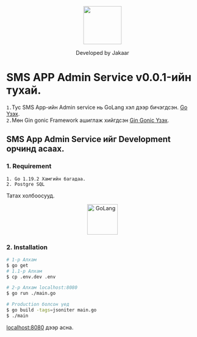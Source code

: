 <p align="center">
    <a href="https://www.facebook.com/Dr.jawhaa/" target="_blank">
        <img src="https://avatars.githubusercontent.com/u/54393995?v=4" width="100">
    </a>
</p>
<p align="center">
    Developed by Jakaar
</p>

# SMS APP Admin Service v0.0.1-ийн тухай.
`1.`Тус SMS App-ийн Admin service нь GoLang хэл дээр бичэгдсэн. [Go Үзэх](https://go.dev/). <br>
`2.`Мөн Gin gonic Framework ашиглаж хийгдсэн [Gin Gonic Үзэх](https://gin-gonic.com/).



## SMS App Admin Service ийг Development орчинд асаах.
### 1.  Requirement

    1. Go 1.19.2 Xамгийн багадаа.
    2. Postgre SQL

Татах холбоосууд.
<p align="center" >
    <a href="https://go.dev/">
        <img src="https://go.dev/images/go-logo-white.svg" alt="GoLang" width="80">
    </a>
</p>

### 2.  Installation
   ```bash
# 1-р Алхам
$ go get
# 1.1-р Алхам
$ cp .env.dev .env

# 2-р Алхам localhost:8080 
$ go run ./main.go

# Production болсон үед
$ go build -tags=jsoniter main.go
$ ./main
```
[localhost:8080](http://localhost:8080) дээр асна.

[//]: # (#### Username: `admin@admin.com `)

[//]: # (#### Password: `admin123 `)
